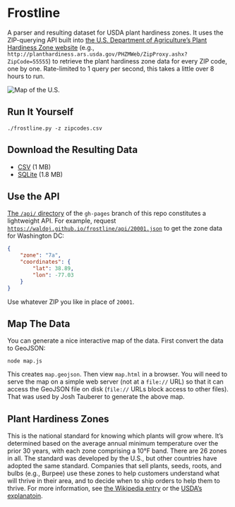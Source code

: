 # Frostline

A parser and resulting dataset for USDA plant hardiness zones.  It uses the ZIP-querying API built into [the U.S. Department of Agriculture’s Plant Hardiness Zone website](http://planthardiness.ars.usda.gov/) (e.g., `http://planthardiness.ars.usda.gov/PHZMWeb/ZipProxy.ashx?ZipCode=55555`) to retrieve the plant hardiness zone data for every ZIP code, one by one. Rate-limited to 1 query per second, this takes a little over 8 hours to run.

![Map of the U.S.](https://cloud.githubusercontent.com/assets/656758/8011208/c1b7ea48-0b84-11e5-967b-a496cdfe0fe0.jpg)

## Run It Yourself

`./frostline.py -z zipcodes.csv`

## Download the Resulting Data

* [CSV](hardiness_zones.csv) (1 MB)
* [SQLite](hardiness_zones.sqlite) (1.8 MB)

## Use the API

[The `/api/` directory](https://github.com/waldoj/frostline/tree/gh-pages/api) of the `gh-pages` branch of this repo constitutes a lightweight API. For example, request [`https://waldoj.github.io/frostline/api/20001.json`](https://waldoj.github.io/frostline/api/20001.json) to get the zone data for Washington DC:

```json
{
    "zone": "7a",
    "coordinates": {
        "lat": 38.89,
        "lon": -77.03
    }
}
```

Use whatever ZIP you like in place of `20001`.

## Map The Data

You can generate a nice interactive map of the data. First convert the data to GeoJSON:

```
node map.js
```

This creates `map.geojson`. Then view `map.html` in a browser. You will need to serve the map on a simple web server (not at a `file://` URL) so that it can access the GeoJSON file on disk (`file://` URLs block access to other files). That was used by Josh Tauberer to generate the above map.

## Plant Hardiness Zones

This is the national standard for knowing which plants will grow where. It’s determined based on the average annual minimum temperature over the prior 30 years, with each zone comprising a 10°F band. There are 26 zones in all. The standard was developed by the U.S., but other countries have adopted the same standard. Companies that sell plants, seeds, roots, and bulbs  (e.g., Burpee) use these zones to help customers understand what will thrive in their area, and to decide when to ship orders to help them to thrive. For more information, see [the Wikipedia entry](http://en.wikipedia.org/wiki/Hardiness_zone) or the [USDA’s explanatoin](http://planthardiness.ars.usda.gov/PHZMWeb/About.aspx).
